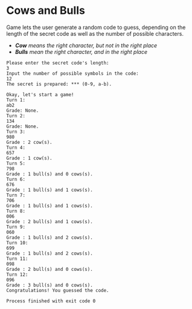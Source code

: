 # Cows and Bulls
Game lets the user generate a random code to guess, depending on the length of the secret code as well as the number of
possible characters.

* ***Cow** means the right character, but not in the right place*
* ***Bulls** mean the right character, and in the right place*

```
Please enter the secret code's length:
3
Input the number of possible symbols in the code:
12
The secret is prepared: *** (0-9, a-b).

Okay, let's start a game!
Turn 1:
ab2
Grade: None.
Turn 2:
134
Grade: None.
Turn 3:
980
Grade : 2 cow(s).
Turn 4:
657
Grade : 1 cow(s).
Turn 5:
798
Grade : 1 bull(s) and 0 cows(s).
Turn 6:
676
Grade : 1 bull(s) and 1 cows(s).
Turn 7:
706
Grade : 1 bull(s) and 1 cows(s).
Turn 8:
006
Grade : 2 bull(s) and 1 cows(s).
Turn 9:
060
Grade : 1 bull(s) and 2 cows(s).
Turn 10:
699
Grade : 1 bull(s) and 2 cows(s).
Turn 11:
098
Grade : 2 bull(s) and 0 cows(s).
Turn 12:
096
Grade : 3 bull(s) and 0 cows(s).
Congratulations! You guessed the code.

Process finished with exit code 0

```